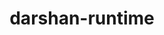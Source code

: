 ---
title: "darshan-runtime"
layout: cache
categories: [package, v0.18.0]
meta: {"versions": ["3.3.1"], "compilers": ["gcc@=7.5.0"], "oss": ["ubuntu18.04"], "platforms": ["linux"], "targets": ["x86_64"], "stacks": ["data-vis-sdk", "e4s", "root"], "num_specs": 2, "num_specs_by_stack": {"root": 2, "e4s": 1, "data-vis-sdk": 1}}
spec_details: [{"hash": "fut4iynwqdpek7hep7xynozwsx3tpyhj", "compiler": "gcc@=7.5.0", "versions": ["3.3.1"], "os": "ubuntu18.04", "platform": "linux", "target": "x86_64", "variants": ["~apmpi", "~apmpi_sync", "~apxc", "~hdf5", "+mpi", "scheduler=NONE"], "stacks": ["root", "e4s"], "size": "-", "tarball": "https://binaries.spack.io/v0.18.0/build_cache/linux-ubuntu18.04-x86_64/gcc-7.5.0/darshan-runtime-3.3.1/linux-ubuntu18.04-x86_64-gcc-7.5.0-darshan-runtime-3.3.1-fut4iynwqdpek7hep7xynozwsx3tpyhj.spack"}, {"hash": "nz2l34f3k7qqqor3ovukeinpuktklqyv", "compiler": "gcc@=7.5.0", "versions": ["3.3.1"], "os": "ubuntu18.04", "platform": "linux", "target": "x86_64", "variants": ["~apmpi", "~apmpi_sync", "~apxc", "+hdf5", "+mpi", "scheduler=NONE"], "stacks": ["root", "data-vis-sdk"], "size": "-", "tarball": "https://binaries.spack.io/v0.18.0/build_cache/linux-ubuntu18.04-x86_64/gcc-7.5.0/darshan-runtime-3.3.1/linux-ubuntu18.04-x86_64-gcc-7.5.0-darshan-runtime-3.3.1-nz2l34f3k7qqqor3ovukeinpuktklqyv.spack"}]
---